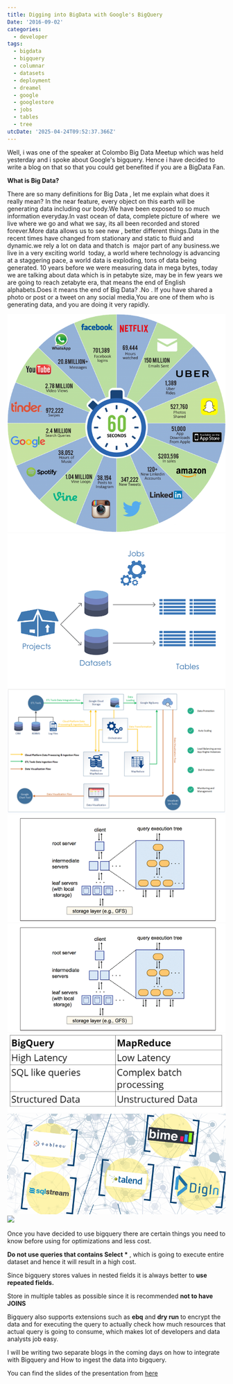 ```yaml
---
title: Digging into BigData with Google's BigQuery
Date: '2016-09-02'
categories:
  - developer
tags:
  - bigdata
  - bigquery
  - columnar
  - datasets
  - deployment
  - dreamel
  - google
  - googlestore
  - jobs
  - tables
  - tree
utcDate: '2025-04-24T09:52:37.366Z'
---
```


Well, i was one of the speaker at Colombo Big Data Meetup which was held yesterday and i spoke about Google's bigquery. Hence i have decided to write a blog on that so that you could get benefited if you are a BigData Fan.  
  
**What is Big Data?**  
  

There are so many definitions for Big Data , let me explain what does it really mean? In the near feature, every object on this earth will be generating data including our body.We have been exposed to so much information everyday.In vast ocean of data, complete picture of where  we live where we go and what we say, its all been recorded and stored forever.More data allows us to see new , better different things.Data in the recent times have changed from stationary and static to fluid and dynamic.we rely a lot on data and thatch is  major part of any business.we live in a very exciting world  today, a world where technology is advancing at a staggering pace, a world data is exploding, tons of data being generated. 10 years before we were measuring data in mega bytes, today we are talking about data which is in petabyte size, may be in few years we are going to reach zetabyte era, that means the end of English alphabets.Does it means the end of Big Data? .No . If you have shared a photo or post or a tweet on any social media,You are one of them who is generating data, and you are doing it very rapidly.

  

[![](images/6a430-components.png)![](images/7bec4-drawing_for_bigdata.png)![](images/a29d4-archi1.png)![](images/1205b-archi2.png)![](images/0a68e-map.jpg)![](images/f6b69-tools.png)![](images/abf8a-price.jpg)![](https://sajeetharan.wordpress.com/wp-content/uploads/2016/09/abf8a-price.jpg?w=300)](https://sajeetharan.wordpress.com/wp-content/uploads/2016/09/392dc-big.png)

Once you have decided to use bigquery there are certain things you need to know before using for optimizations and less cost.

  

**Do not use queries that contains Select \*** , which is going to execute entire dataset and hence it will result in a high cost.

Since bigquery stores values in nested fields it is always better to **use repeated fields.**

Store in multiple tables as possible since it is recommended **not to have JOINS**

Bigquery also supports extensions such as **ebq** and **dry run** to encrypt the data and for executing the query to actually check how much resources that actual query is going to consume, which makes lot of developers and data analysts job easy.

  

I will be writing two separate blogs in the coming days on how to integrate with Bigquery and How to ingest the data into bigquery.

  

You can find the slides of the presentation from [here](https://prezi.com/nh-yck4m6kkw/digging-into-bigdata-using-bigquery/)
